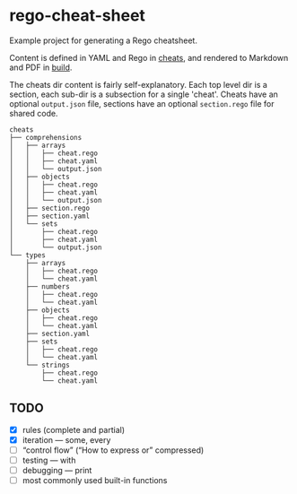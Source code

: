 # rego-cheat-sheet

Example project for generating a Rego cheatsheet.

Content is defined in YAML and Rego in [cheats](./cheats), and rendered to Markdown and PDF in [build](./build).

The cheats dir content is fairly self-explanatory. Each top level dir is a section, each sub-dir is a subsection for
a single 'cheat'. Cheats have an optional `output.json` file, sections have an optional `section.rego` file for
shared code.

```azure
cheats
├── comprehensions
│   ├── arrays
│   │   ├── cheat.rego
│   │   ├── cheat.yaml
│   │   └── output.json
│   ├── objects
│   │   ├── cheat.rego
│   │   ├── cheat.yaml
│   │   └── output.json
│   ├── section.rego
│   ├── section.yaml
│   └── sets
│       ├── cheat.rego
│       ├── cheat.yaml
│       └── output.json
└── types
    ├── arrays
    │   ├── cheat.rego
    │   └── cheat.yaml
    ├── numbers
    │   ├── cheat.rego
    │   └── cheat.yaml
    ├── objects
    │   ├── cheat.rego
    │   └── cheat.yaml
    ├── section.yaml
    ├── sets
    │   ├── cheat.rego
    │   └── cheat.yaml
    └── strings
        ├── cheat.rego
        └── cheat.yaml
```


## TODO

- [x] rules (complete and partial)
- [x] iteration — some, every
- [ ] “control flow” (“How to express or” compressed)
- [ ] testing — with
- [ ] debugging — print
- [ ] most commonly used built-in functions